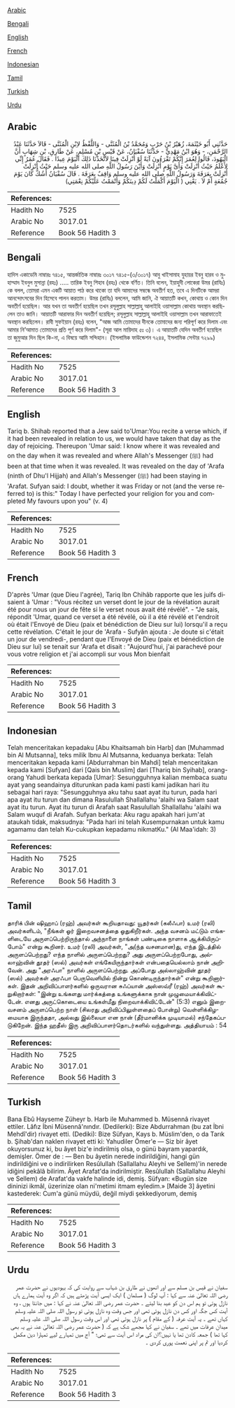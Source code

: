 [Arabic](#arabic)

[Bengali](#bengali)

[English](#english)

[French](#french)

[Indonesian](#indonesian)

[Tamil](#tamil)

[Turkish](#turkish)

[Urdu](#urdu)

## Arabic


<div dir="rtl" lang="ar" style={{fontSize:'larger',backgroundColor:'#f8f9fa',padding:20}}>
حَدَّثَنِي أَبُو خَيْثَمَةَ، زُهَيْرُ بْنُ حَرْبٍ وَمُحَمَّدُ بْنُ الْمُثَنَّى - وَاللَّفْظُ لاِبْنِ الْمُثَنَّى - قَالاَ حَدَّثَنَا عَبْدُ الرَّحْمَنِ، - وَهُوَ ابْنُ مَهْدِيٍّ - حَدَّثَنَا سُفْيَانُ، عَنْ قَيْسِ بْنِ مُسْلِمٍ، عَنْ طَارِقِ، بْنِ شِهَابٍ أَنَّ الْيَهُودَ، قَالُوا لِعُمَرَ إِنَّكُمْ تَقْرَءُونَ آيَةً لَوْ أُنْزِلَتْ فِينَا لاَتَّخَذْنَا ذَلِكَ الْيَوْمَ عِيدًا ‏.‏ فَقَالَ عُمَرُ إِنِّي لأَعْلَمُ حَيْثُ أُنْزِلَتْ وَأَىَّ يَوْمٍ أُنْزِلَتْ وَأَيْنَ رَسُولُ اللَّهِ صلى الله عليه وسلم حَيْثُ أُنْزِلَتْ أُنْزِلَتْ بِعَرَفَةَ وَرَسُولُ اللَّهِ صلى الله عليه وسلم وَاقِفٌ بِعَرَفَةَ ‏.‏ قَالَ سُفْيَانُ أَشُكُّ كَانَ يَوْمَ جُمُعَةٍ أَمْ لاَ ‏.‏ يَعْنِي ‏(‏ الْيَوْمَ أَكْمَلْتُ لَكُمْ دِينَكُمْ وَأَتْمَمْتُ عَلَيْكُمْ نِعْمَتِي‏)‏
</div>
<div style={{backgroundColor:'#f8f9fa',padding:20, marginBottom: 10}}><table> <thead> <tr> <th>References:</th> <th></th> </tr> </thead> <tbody><tr><td>Hadith No</td><td>7525</td></tr><tr><td>Arabic No</td><td>3017.01</td></tr><tr><td>Reference</td><td>Book 56 Hadith 3</td></tr></tbody></table></div>

## Bengali


<div dir="ltr" lang="bn" style={{fontSize:'larger',backgroundColor:'#f8f9fa',padding:20}}>
হাদিস একাডেমি নাম্বারঃ ৭৪১৫, আন্তর্জাতিক নাম্বারঃ ৩০১৭ ৭৪১৫-(৩/৩০১৭) আবু খাইসামাহ যুহায়র ইবনু হারব ও মুহাম্মাদ ইবনুল মুসান্না (রহঃ) ..... তারিক ইবনু শিহাব (রহঃ) থেকে বর্ণিত। তিনি বলেন, ইয়াহুদী লোকেরা উমর (রাযিঃ) কে বলল, তোমরা এমন একটি আয়াত পাঠ করে থাকো তা যদি আমাদের সম্বন্ধে অবতীর্ণ হত, তবে এ দিনটিকে আমরা আনন্দোৎসবের দিন হিসেবে পালন করতাম। উমর (রাযিঃ) বললেন, আমি জানি, ঐ আয়াতটি কখন, কোথায় ও কোন দিন অবতীর্ণ হয়েছিল। আর যখন তা অবতীর্ণ হয়েছিল তখন রসূলুল্লাহ সাল্লাল্লাহু আলাইহি ওয়াসাল্লাম কোথায় অবস্থান করছিলেন তাও জানি। আয়াতটি আরাফার দিন অবতীর্ণ হয়েছিল; রসূলুল্লাহ সাল্লাল্লাহু আলাইহি ওয়াসাল্লাম তখন আরাফাতেই অবস্থান করছিলেন। রাবী সুফইয়ান (রহঃ) বলেন, "আজ আমি তোমাদের দীনকে তোমাদের জন্য পরিপূর্ণ করে দিলাম এবং আমার নি’আমাত তোমাদের প্রতি পূর্ণ করে দিলাম"- (সূরা আল মায়িদাহ ৫ঃ ৩)। এ আয়াতটি যেদিন অবতীর্ণ হয়েছিল তা জুমুআর দিন ছিল কি-না, এ বিষয়ে আমি সন্দিহান। (ইসলামিক ফাউন্ডেশন ৭২৪৪, ইসলামিক সেন্টার ৭২৯৯)
</div>
<div style={{backgroundColor:'#f8f9fa',padding:20, marginBottom: 10}}><table> <thead> <tr> <th>References:</th> <th></th> </tr> </thead> <tbody><tr><td>Hadith No</td><td>7525</td></tr><tr><td>Arabic No</td><td>3017.01</td></tr><tr><td>Reference</td><td>Book 56 Hadith 3</td></tr></tbody></table></div>

## English


<div dir="ltr" lang="en" style={{fontSize:'larger',backgroundColor:'#f8f9fa',padding:20}}>
Tariq b. Shihab reported that a Jew said to'Umar:You recite a verse which, if it had been revealed in relation to us, we would have taken that day as the day of rejoicing. Thereupon 'Umar said: I know where it was revealed and on the day when it was revealed and where Allah's Messenger (ﷺ) had been at that time when it was revealed. It was revealed on the day of 'Arafa (ninth of Dhu'l Hijjah) and Allah's Messenger (ﷺ) had been staying in 'Arafat. Sufyan said: I doubt, whether it was Friday or not (and the verse referred to) is this:" Today I have perfected your religion for you and completed My favours upon you" (v. 4)
</div>
<div style={{backgroundColor:'#f8f9fa',padding:20, marginBottom: 10}}><table> <thead> <tr> <th>References:</th> <th></th> </tr> </thead> <tbody><tr><td>Hadith No</td><td>7525</td></tr><tr><td>Arabic No</td><td>3017.01</td></tr><tr><td>Reference</td><td>Book 56 Hadith 3</td></tr></tbody></table></div>

## French


<div dir="ltr" lang="fr" style={{fontSize:'larger',backgroundColor:'#f8f9fa',padding:20}}>
D'après 'Umar (que Dieu l'agrée), Tariq Ibn Chihâb rapporte que les juifs disaient à 'Umar : "Vous récitez un verset dont le jour de la révélation aurait été pour nous un jour de fête si le verset nous avait été révélé". - "Je sais, répondit 'Umar, quand ce verset a été révélé, où il a été révélé et l'endroit où était l'Envoyé de Dieu (paix et bénédiction de Dieu sur lui) lorsqu'il a reçu cette révélation. C'était le jour de 'Arafa - Sufyân ajouta : Je doute si c'était un jour de vendredi-, pendant que l'Envoyé de Dieu (paix et bénédiction de Dieu sur lui) se tenait sur 'Arafa et disait : "Aujourd'hui, j'ai parachevé pour vous votre religion et j'ai accompli sur vous Mon bienfait
</div>
<div style={{backgroundColor:'#f8f9fa',padding:20, marginBottom: 10}}><table> <thead> <tr> <th>References:</th> <th></th> </tr> </thead> <tbody><tr><td>Hadith No</td><td>7525</td></tr><tr><td>Arabic No</td><td>3017.01</td></tr><tr><td>Reference</td><td>Book 56 Hadith 3</td></tr></tbody></table></div>

## Indonesian


<div dir="ltr" lang="id" style={{fontSize:'larger',backgroundColor:'#f8f9fa',padding:20}}>
Telah menceritakan kepadaku [Abu Khaitsamah bin Harb] dan [Muhammad bin Al Mutsanna], teks milik Ibnu Al Mutsanna, keduanya berkata: Telah menceritakan kepada kami [Abdurrahman bin Mahdi] telah menceritakan kepada kami [Sufyan] dari [Qais bin Muslim] dari [Thariq bin Syihab], orang-orang Yahudi berkata kepada [Umar]: Sesungguhnya kalian membaca suatu ayat yang seandainya diturunkan pada kami pasti kami jadikan hari itu sebagai hari raya: "Sesungguhnya aku tahu saat ayat itu turun, pada hari apa ayat itu turun dan dimana Rasulullah Shallallahu 'alaihi wa Salam saat ayat itu turun. Ayat itu turun di Arafah saat Rasulullah Shallallahu 'alaihi wa Salam wuquf di Arafah. Sufyan berkata: Aku ragu apakah hari jum'at ataukah tidak, maksudnya: "Pada hari ini telah Kusempurnakan untuk kamu agamamu dan telah Ku-cukupkan kepadamu nikmatKu." (Al Maa'idah: 3)
</div>
<div style={{backgroundColor:'#f8f9fa',padding:20, marginBottom: 10}}><table> <thead> <tr> <th>References:</th> <th></th> </tr> </thead> <tbody><tr><td>Hadith No</td><td>7525</td></tr><tr><td>Arabic No</td><td>3017.01</td></tr><tr><td>Reference</td><td>Book 56 Hadith 3</td></tr></tbody></table></div>

## Tamil


<div dir="ltr" lang="ta" style={{fontSize:'larger',backgroundColor:'#f8f9fa',padding:20}}>
தாரிக் பின் ஷிஹாப் (ரஹ்) அவர்கள் கூறியதாவது: யூதர்கள் (கலீஃபா) உமர் (ரலி) அவர்களிடம், "நீங்கள் ஓர் இறைவசனத்தை ஓதுகிறீர்கள். அந்த வசனம் மட்டும் எங்களிடையே அருளப்பெற்றிருந்தால் அந்நாளை நாங்கள் பண்டிகை நாளாக ஆக்கியிருப்போம்" என்று கூறினர். உமர் (ரலி) அவர்கள், "அ(ந்த வசனமான)து, எந்த இடத்தில் அருளப்பெற்றது? எந்த நாளில் அருளப்பெற்றது? அது அருளப்பெற்றபோது, அல்லாஹ்வின் தூதர் (ஸல்) அவர்கள் எங்கேயிருந்தார்கள் என்பதையெல்லாம் நான் அறிவேன். அது "அரஃபா" நாளில் அருளப்பெற்றது. அப்போது அல்லாஹ்வின் தூதர் (ஸல்) அவர்கள் அரஃபா பெருவெளியில் நின்று கொண்டிருந்தார்கள்" என்று கூறினார்கள். இதன் அறிவிப்பாளர்களில் ஒருவரான சுஃப்யான் அஸ்ஸவ்ரீ (ரஹ்) அவர்கள் கூறுகிறார்கள்: "இன்று உங்களது மார்க்கத்தை உங்களுக்காக நான் முழுமையாக்கிவிட்டேன். எனது அருட்கொடையை உங்கள்மீது நிறைவாக்கிவிட்டேன்" (5:3) எனும் இறைவசனம் அருளப்பெற்ற நாள் (சிலரது அறிவிப்பிலுள்ளதைப் போன்று) வெள்ளிக்கிழமையாக இருந்ததா, அல்லது இல்லையா என நான் (தீர்மானிக்க முடியாமல்) சந்தேகப்படுகிறேன். இந்த ஹதீஸ் இரு அறிவிப்பாளர்தொடர்களில் வந்துள்ளது. அத்தியாயம் : 54
</div>
<div style={{backgroundColor:'#f8f9fa',padding:20, marginBottom: 10}}><table> <thead> <tr> <th>References:</th> <th></th> </tr> </thead> <tbody><tr><td>Hadith No</td><td>7525</td></tr><tr><td>Arabic No</td><td>3017.01</td></tr><tr><td>Reference</td><td>Book 56 Hadith 3</td></tr></tbody></table></div>

## Turkish


<div dir="ltr" lang="tr" style={{fontSize:'larger',backgroundColor:'#f8f9fa',padding:20}}>
Bana Ebû Hayseme Züheyr b. Harb ile Muhammed b. Müsennâ rivayet ettiler. Lâfız İbni Müsennâ'nındır. (Dedilerki): Bize Abdurrahman (bu zat İbni Mehdî'dir) rivayet etti. (Dediki): Bize Süfyan, Kays b. Müslim'den, o da Tarık b. Şihab'dan naklen rivayet etti ki: Yahudiler Ömer'e — Siz bir âyet okuyorsunuz ki, bu âyet biz'e indirilmiş olsa, o günü bayram yapardık, demişler. Ömer de : — Ben bu âyetin nerede indirildiğini, hangi gün indirildiğini ve o indirilirken Resûlullah (Sallallahu Aleyhi ve Sellem)'in nerede idiğini pekâlâ bilirim. Âyet Arafat'da indirilmiştir. Resûlullah (Sallallahu Aleyhi ve Sellem) de Arafat'da vakfe halinde idi, demiş. Süfyan: «Bugün size dininizi ikmâl, üzerinize olan ni'metimi itmam eyledim.» [Maide 3] âyetini kastederek: Cum'a günü müydü, değil miydi şekkediyorum, demiş
</div>
<div style={{backgroundColor:'#f8f9fa',padding:20, marginBottom: 10}}><table> <thead> <tr> <th>References:</th> <th></th> </tr> </thead> <tbody><tr><td>Hadith No</td><td>7525</td></tr><tr><td>Arabic No</td><td>3017.01</td></tr><tr><td>Reference</td><td>Book 56 Hadith 3</td></tr></tbody></table></div>

## Urdu


<div dir="rtl" lang="ur" style={{fontSize:'larger',backgroundColor:'#f8f9fa',padding:20}}>
سفیان نے قیس بن مسلم سے اور انھوں نے طارق بن شہاب سے روایت کی کہ یہودیوں نے حضرت عمر رضی اللہ تعالیٰ عنہ سے کہا : آپ لوگ ( مسلمان ) ایک ایسی آیت پڑھتے ہیں کہ اگر وہ آیت ہمارے ہاں نازل ہوتی تو ہم اس دن کو عید بنا لیتے ۔ حضرت عمر رضی اللہ تعالیٰ عنہ نے کہا : میں جانتا ہوں ، وہ آیت کس جگہ اور کس دن نازل ہوئی تھی اور جس وقت وہ نازل ہوئی تو رسول اللہ صلی اللہ علیہ وسلم کہاں تھے ۔ یہ آیت عرفہ ( کے مقام ) پر نازل ہوئی تھی اور اس وقت رسول اللہ صلی اللہ علیہ وسلم میدان عرفات میں تھے ۔ سفیان نے کہا مجھے شک ہے کہ ( حضرت عمر رضی اللہ تعالیٰ عنہ نے یہ بھی کہا تھا ) جمعہ کادن تھا یا نہیں؟ان کی مراد اس آیت سے تھی؛ " آج میں تمہارے لیے تمہارا دین مکمل کردیا اور تم پر اپنی نعمت پوری کردی ۔
</div>
<div style={{backgroundColor:'#f8f9fa',padding:20, marginBottom: 10}}><table> <thead> <tr> <th>References:</th> <th></th> </tr> </thead> <tbody><tr><td>Hadith No</td><td>7525</td></tr><tr><td>Arabic No</td><td>3017.01</td></tr><tr><td>Reference</td><td>Book 56 Hadith 3</td></tr></tbody></table></div>